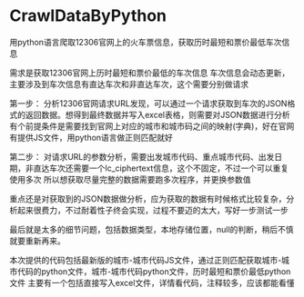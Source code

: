 # CrawlDataByPython
用python语言爬取12306官网上的火车票信息，获取历时最短和票价最低车次信息

需求是获取12306官网上历时最短和票价最低的车次信息
车次信息会动态更新，主要涉及到车次信息有直达车次和非直达车次，这个需要分别做请求

第一步：
分析12306官网请求URL发现，可以通过一个请求获取到车次的JSON格式的返回数据。想得到最终数据并写入excel表格，则需要对JSON数据进行分析
有个前提条件是需要找到官网上对应的城市和城市码之间的映射(字典)，好在官网有提供JS文件，用python语言做正则匹配就好

第二步：
对请求URL的参数分析，需要出发城市代码、重点城市代码、出发日期，非直达车次还需要一个lc_ciphertext信息，这个不固定，不过一个可以重复使用多次
所以想获取尽量完整的数据需要跑多次程序，并更换参数值

重点还是对获取到的JSON数据做分析，应为获取的数据有时候格式比较复杂，分析起来很费力，不过耐着性子终会实现，过程不要迈的太大，写好一步测试一步

最后就是太多的细节问题，包括数据类型，本地存储位置，null的判断，稍后不慎就要重新再来。

本次提供的代码包括最新版的城市-城市代码JS文件，通过正则匹配获取城市-城市代码的python文件，城市-城市代码python文件，历时最短和票价最低python文件
主要有一个包括直接写入excel文件，详情看代码，注释较多，应该都能看懂
